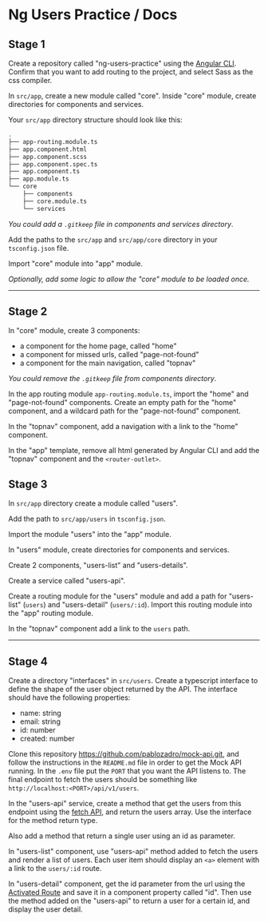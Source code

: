 # Ng Users Practice / Docs


## Stage 1

Create a repository called "ng-users-practice" using the [Angular CLI](https://angular.io/cli). Confirm that you want to add routing to the project, and select Sass as the css compiler. 

In `src/app`, create a new module called "core". Inside "core" module, create directories for components and services.

Your `src/app` directory structure should look like this:

```bash
.
├── app-routing.module.ts
├── app.component.html
├── app.component.scss
├── app.component.spec.ts
├── app.component.ts
├── app.module.ts
└── core
    ├── components
    ├── core.module.ts
    └── services
```

*You could add a `.gitkeep` file in components and services directory*.

Add the paths to the `src/app` and `src/app/core` directory in your `tsconfig.json` file.

Import "core" module into "app" module.

*Optionally, add some logic to allow the "core" module to be loaded once.*


---


## Stage 2

In "core" module, create 3 components:
* a component for the home page, called "home"
* a component for missed urls, called "page-not-found"
* a component for the main navigation, called "topnav"

*You could remove the `.gitkeep` file from components directory*.

In the app routing module `app-routing.module.ts`, import the "home" and "page-not-found" components. Create an empty path for the "home" component, and a wildcard path for the "page-not-found" component.

In the "topnav" component, add a navigation with a link to the "home" component.

In the "app" template, remove all html generated by Angular CLI and add the "topnav" component and the `<router-outlet>`.


## Stage 3

In `src/app` directory create a module called "users".

Add the path to `src/app/users` in `tsconfig.json`.

Import the module "users" into the "app" module.

In "users" module, create directories for components and services.

Create 2 components, "users-list" and "users-details".

Create a service called "users-api".

Create a routing module for the "users" module and add a path for "users-list" (`users`) and "users-detail" (`users/:id`). Import this routing module into the "app" routing module.

In the "topnav" component add a link to the `users` path.



---


## Stage 4

Create a directory "interfaces" in `src/users`. Create a typescript interface to define the shape of the user object returned by the API. The interface should have the following properties:
* name: string
* email: string
* id: number
* created: number

Clone this repository https://github.com/pablozadro/mock-api.git, and follow the instructions in the `README.md` file in order to get the Mock API running. In the `.env` file put the `PORT` that you want the API listens to. The final endpoint to fetch the users should be something like `http://localhost:<PORT>/api/v1/users`.

In the "users-api" service, create a method that get the users from this endpoint using the [fetch API](https://developer.mozilla.org/en-US/docs/Web/API/Fetch_API/Using_Fetch), and return the users array. Use the interface for the method return type.

Also add a method that return a single user using an id as parameter.

In "users-list" component, use "users-api" method added to fetch the users and render a list of users.
Each user item should display an `<a>` element with a link to the `users/:id` route.

In "users-detail" component, get the id parameter from the url using the  [Activated Route](https://angular.io/guide/router-reference#activated-route) and save it in a component property called "id". Then use the method added on the "users-api" to return a user for a certain id, and display the user detail.